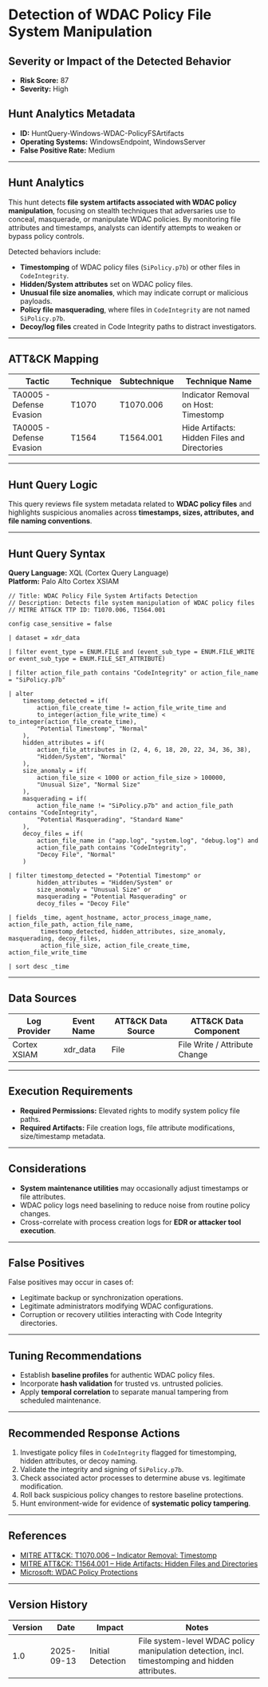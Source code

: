 # Detection of WDAC Policy File System Manipulation

## Severity or Impact of the Detected Behavior
- **Risk Score:** 87
- **Severity:** High

## Hunt Analytics Metadata

- **ID:** HuntQuery-Windows-WDAC-PolicyFSArtifacts
- **Operating Systems:** WindowsEndpoint, WindowsServer
- **False Positive Rate:** Medium

---

## Hunt Analytics

This hunt detects **file system artifacts associated with WDAC policy manipulation**, focusing on stealth techniques that adversaries use to conceal, masquerade, or manipulate WDAC policies. By monitoring file attributes and timestamps, analysts can identify attempts to weaken or bypass policy controls.

Detected behaviors include:

- **Timestomping** of WDAC policy files (`SiPolicy.p7b`) or other files in `CodeIntegrity`.  
- **Hidden/System attributes** set on WDAC policy files.  
- **Unusual file size anomalies**, which may indicate corrupt or malicious payloads.  
- **Policy file masquerading**, where files in `CodeIntegrity` are not named `SiPolicy.p7b`.  
- **Decoy/log files** created in Code Integrity paths to distract investigators.  

---

## ATT&CK Mapping

| Tactic                  | Technique   | Subtechnique | Technique Name                                   |
|-------------------------|-------------|--------------|-------------------------------------------------|
| TA0005 - Defense Evasion| T1070       | T1070.006    | Indicator Removal on Host: Timestomp            |
| TA0005 - Defense Evasion| T1564       | T1564.001    | Hide Artifacts: Hidden Files and Directories    |

---

## Hunt Query Logic

This query reviews file system metadata related to **WDAC policy files** and highlights suspicious anomalies across **timestamps, sizes, attributes, and file naming conventions**.

---

## Hunt Query Syntax

**Query Language:** XQL (Cortex Query Language)  
**Platform:** Palo Alto Cortex XSIAM  

```xql
// Title: WDAC Policy File System Artifacts Detection 
// Description: Detects file system manipulation of WDAC policy files 
// MITRE ATT&CK TTP ID: T1070.006, T1564.001 

config case_sensitive = false  

| dataset = xdr_data  

| filter event_type = ENUM.FILE and (event_sub_type = ENUM.FILE_WRITE or event_sub_type = ENUM.FILE_SET_ATTRIBUTE) 

| filter action_file_path contains "CodeIntegrity" or action_file_name = "SiPolicy.p7b"  

| alter  
    timestomp_detected = if(  
        action_file_create_time != action_file_write_time and  
        to_integer(action_file_write_time) < to_integer(action_file_create_time),  
        "Potential Timestomp", "Normal"  
    ),  
    hidden_attributes = if(  
        action_file_attributes in (2, 4, 6, 18, 20, 22, 34, 36, 38),  
        "Hidden/System", "Normal"  
    ),  
    size_anomaly = if(  
        action_file_size < 1000 or action_file_size > 100000,  
        "Unusual Size", "Normal Size"  
    ),  
    masquerading = if(  
        action_file_name != "SiPolicy.p7b" and action_file_path contains "CodeIntegrity",  
        "Potential Masquerading", "Standard Name"  
    ),  
    decoy_files = if(  
        action_file_name in ("app.log", "system.log", "debug.log") and  
        action_file_path contains "CodeIntegrity",  
        "Decoy File", "Normal"  
    )  

| filter timestomp_detected = "Potential Timestomp" or   
        hidden_attributes = "Hidden/System" or  
        size_anomaly = "Unusual Size" or  
        masquerading = "Potential Masquerading" or  
        decoy_files = "Decoy File"  

| fields _time, agent_hostname, actor_process_image_name, action_file_path, action_file_name,  
         timestomp_detected, hidden_attributes, size_anomaly, masquerading, decoy_files,  
         action_file_size, action_file_create_time, action_file_write_time  

| sort desc _time  
```

---

## Data Sources

| Log Provider | Event Name       | ATT&CK Data Source  | ATT&CK Data Component  |
|--------------|------------------|---------------------|------------------------|
| Cortex XSIAM |    xdr_data      | File                | File Write / Attribute Change |

---

## Execution Requirements

- **Required Permissions:** Elevated rights to modify system policy file paths.  
- **Required Artifacts:** File creation logs, file attribute modifications, size/timestamp metadata.  

---

## Considerations

- **System maintenance utilities** may occasionally adjust timestamps or file attributes.  
- WDAC policy logs need baselining to reduce noise from routine policy changes.  
- Cross-correlate with process creation logs for **EDR or attacker tool execution**.  

---

## False Positives

False positives may occur in cases of:  
- Legitimate backup or synchronization operations.  
- Legitimate administrators modifying WDAC configurations.  
- Corruption or recovery utilities interacting with Code Integrity directories.  

---

## Tuning Recommendations

- Establish **baseline profiles** for authentic WDAC policy files.  
- Incorporate **hash validation** for trusted vs. untrusted policies.  
- Apply **temporal correlation** to separate manual tampering from scheduled maintenance.  

---

## Recommended Response Actions

1. Investigate policy files in `CodeIntegrity` flagged for timestomping, hidden attributes, or decoy naming.  
2. Validate the integrity and signing of `SiPolicy.p7b`.  
3. Check associated actor processes to determine abuse vs. legitimate modification.  
4. Roll back suspicious policy changes to restore baseline protections.  
5. Hunt environment-wide for evidence of **systematic policy tampering**.  

---

## References

- [MITRE ATT&CK: T1070.006 – Indicator Removal: Timestomp](https://attack.mitre.org/techniques/T1070/006/)  
- [MITRE ATT&CK: T1564.001 – Hide Artifacts: Hidden Files and Directories](https://attack.mitre.org/techniques/T1564/001/)  
- [Microsoft: WDAC Policy Protections](https://learn.microsoft.com/en-us/windows/security/threat-protection/windows-defender-application-control/wdac-and-applocker-overview)  

---

## Version History

| Version | Date       | Impact            | Notes                                                                        |
|---------|------------|-------------------|------------------------------------------------------------------------------|
| 1.0     | 2025-09-13 | Initial Detection | File system-level WDAC policy manipulation detection, incl. timestomping and hidden attributes. |
